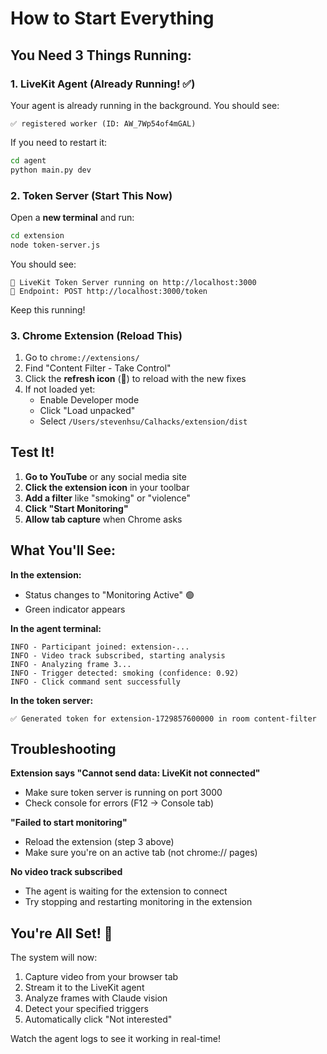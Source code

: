 # How to Start Everything

## You Need 3 Things Running:

### 1. LiveKit Agent (Already Running! ✅)
Your agent is already running in the background. You should see:
```
✅ registered worker (ID: AW_7Wp54of4mGAL)
```

If you need to restart it:
```bash
cd agent
python main.py dev
```

### 2. Token Server (Start This Now)
Open a **new terminal** and run:
```bash
cd extension
node token-server.js
```

You should see:
```
🚀 LiveKit Token Server running on http://localhost:3000
📍 Endpoint: POST http://localhost:3000/token
```

Keep this running!

### 3. Chrome Extension (Reload This)

1. Go to `chrome://extensions/`
2. Find "Content Filter - Take Control"
3. Click the **refresh icon** (🔄) to reload with the new fixes
4. If not loaded yet:
   - Enable Developer mode
   - Click "Load unpacked"
   - Select `/Users/stevenhsu/Calhacks/extension/dist`

## Test It!

1. **Go to YouTube** or any social media site
2. **Click the extension icon** in your toolbar
3. **Add a filter** like "smoking" or "violence"
4. **Click "Start Monitoring"**
5. **Allow tab capture** when Chrome asks

## What You'll See:

**In the extension:**
- Status changes to "Monitoring Active" 🟢
- Green indicator appears

**In the agent terminal:**
```
INFO - Participant joined: extension-...
INFO - Video track subscribed, starting analysis
INFO - Analyzing frame 3...
INFO - Trigger detected: smoking (confidence: 0.92)
INFO - Click command sent successfully
```

**In the token server:**
```
✅ Generated token for extension-1729857600000 in room content-filter
```

## Troubleshooting

**Extension says "Cannot send data: LiveKit not connected"**
- Make sure token server is running on port 3000
- Check console for errors (F12 → Console tab)

**"Failed to start monitoring"**
- Reload the extension (step 3 above)
- Make sure you're on an active tab (not chrome:// pages)

**No video track subscribed**
- The agent is waiting for the extension to connect
- Try stopping and restarting monitoring in the extension

## You're All Set! 🎉

The system will now:
1. Capture video from your browser tab
2. Stream it to the LiveKit agent
3. Analyze frames with Claude vision
4. Detect your specified triggers
5. Automatically click "Not interested"

Watch the agent logs to see it working in real-time!
